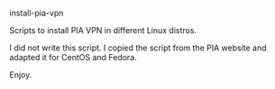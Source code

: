 install-pia-vpn

Scripts to install PIA VPN in different Linux distros.

I did not write this script. I copied the script from the PIA website and adapted it for CentOS and Fedora.

Enjoy.
